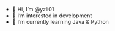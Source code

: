 - 👋 Hi, I’m @yzli01
- 👀 I’m interested in development
- 🌱 I’m currently learning Java & Python

<!---
yzli01/yzli01 is a ✨ special ✨ repository because its `README.md` (this file) appears on your GitHub profile.
You can click the Preview link to take a look at your changes.
--->

